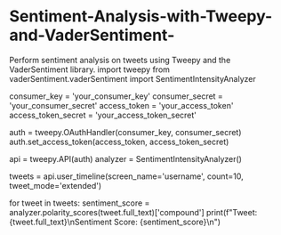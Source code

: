 # Sentiment-Analysis-with-Tweepy-and-VaderSentiment-
Perform sentiment analysis on tweets using Tweepy and the VaderSentiment library.
import tweepy
from vaderSentiment.vaderSentiment import SentimentIntensityAnalyzer

consumer_key = 'your_consumer_key'
consumer_secret = 'your_consumer_secret'
access_token = 'your_access_token'
access_token_secret = 'your_access_token_secret'

auth = tweepy.OAuthHandler(consumer_key, consumer_secret)
auth.set_access_token(access_token, access_token_secret)

api = tweepy.API(auth)
analyzer = SentimentIntensityAnalyzer()

tweets = api.user_timeline(screen_name='username', count=10, tweet_mode='extended')

for tweet in tweets:
    sentiment_score = analyzer.polarity_scores(tweet.full_text)['compound']
    print(f"Tweet: {tweet.full_text}\nSentiment Score: {sentiment_score}\n")

